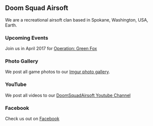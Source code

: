 ## Doom Squad Airsoft

We are a recreational airsoft clan based in Spokane, Washington, USA, Earth.


### Upcoming Events

Join us in April 2017 for [Operation: Green Fox](http://evite.me/Xcy9BNxshj)


### Photo Gallery

We post all game photos to our [Imgur photo gallery](http://doomsquadairsoft.imgur.com/).


### YouTube

We post all videos to our [DoomSquadAirsoft Youtube Channel](https://www.youtube.com/user/DoomSquadAirsoft)


### Facebook

Check us out on [Facebook](https://www.facebook.com/pages/Doom-Squad-Airsoft/141967249196887)

